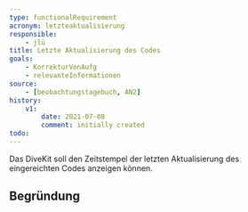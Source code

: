 ```yaml
---
type: functionalRequirement
acronym: letzteaktualisierung
responsible: 
    - jlü
title: Letzte Aktualisierung des Codes
goals: 
    - KorrekturVonAufg
    - relevanteInformationen
source:
    - [beobachtungstagebuch, AN2]
history:
    v1:
        date: 2021-07-08
        comment: initially created
todo: 
---
```



Das DiveKit soll den Zeitstempel der letzten Aktualisierung des eingereichten Codes anzeigen können.

## Begründung
